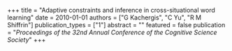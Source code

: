 +++
title = "Adaptive constraints and inference in cross-situational word learning"
date = 2010-01-01
authors = ["G Kachergis", "C Yu", "R M Shiffrin"]
publication_types = ["1"]
abstract = ""
featured = false
publication = "*Proceedings of the 32nd Annual Conference of the Cognitive Science Society*"
+++

